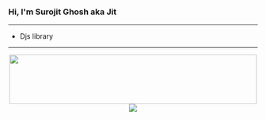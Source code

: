 ### Hi, I'm Surojit Ghosh aka Jit
---
- Djs library
---
<div align="center"><img src="https://github-readme-stats.vercel.app/api/top-langs/?username=AmJit&layout=compact" width="500" height="100"></div>
<div align="center"><img src="https://github-readme-stats.vercel.app/api?username=AmJit&show_icons=true&theme=radical&count_private=true"></div>
